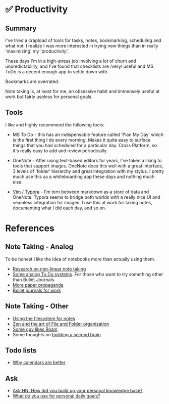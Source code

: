 # ✅ Productivity

## Summary

I've tried a crapload of tools for tasks, notes, bookmarking, scheduling and
what not. I realize I was more interested in trying new things than in really
'maximizing' my 'productivity'.

These days I'm in a high-stress job involving a lot of churn and
unpredictability, and I've found that checklists are /very/ useful and MS ToDo
is a decent enough app to settle down with.

Bookmarks are overrated.

Note taking is, at least for me, an obsessive habit
and immensely useful at work but fairly useless for personal goals.

## Tools

I like and highly recommend the following tools:

- MS To Do - this has an indispensable feature called 'Plan My Day' which is
the first thing I do every morning. Makes it quite easy to surface things that
you had scheduled for a particular day. Cross Platform, so it's really easy to
add and review periodically.

- OneNote - After using text-based editors for years, I've taken a liking to
tools that support images. OneNote does this well with a great interface, 3
levels of 'folder' hierarchy and great integration with my stylus. I pretty
much use this as a whiteboarding app these days and nothing much else.

- [Vim](../../tech/editors.md) / [Typora](https://typora.io/) - I'm torn between
markdown as a store of data and OneNote. Typora seems to bridge both worlds
with a really nice UI and seamless integration for images. I use this at work
for taking notes, documenting what I did each day, and so on.

# References

## Note Taking - Analog

To be honest I like the idea of notebooks more than actually using them.

- [Research on non-linear note taking](http://www.idemployee.id.tue.nl/g.w.m.rauterberg/amme/makany-et-al-2008.pdf)
- [Some analog To Do systems](https://www.hongkiat.com/blog/to-do-lists-by-hand/). For those who
  want to try something other than Bullet Journals.
- [More paper propaganda](https://getpocket.com/explore/item/why-paper-is-the-real-killer-app)
- [Bullet journals for work](https://prettyprintsandpaper.com/2016/02/13/using-a-bullet-journal-at-work/)

## Note Taking - Other

- [Using the filesystem for notes](http://dougist.com/2009/08/file-system-infobase-manager/)
- [Zen and the art of File and Folder organization](https://www.howtogeek.com/howto/15677/zen-and-the-art-of-file-and-folder-organization/)
- [Some guy likes Roam](https://www.nateliason.com/blog/roam)
- Some thoughts on [building a second brain](https://praxis.fortelabs.co/basboverview/)

## Todo lists

- [Why calendars are better](https://getpocket.com/explore/item/why-calendars-are-more-effective-than-to-do-lists)

## Ask

- [Ask HN: How did you build up your personal knowledge base?](https://news.ycombinator.com/item?id=21332957)
- [What do you use for personal daily goals?](https://lobste.rs/s/dcckvi/what_do_you_use_for_personal_daily_goals)

